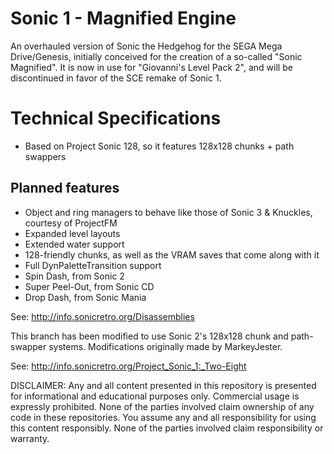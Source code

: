 # Sonic 1 - Magnified Engine

An overhauled version of Sonic the Hedgehog for the SEGA Mega Drive/Genesis, initially conceived for the creation of a so-called "Sonic Magnified". It is now in use for "Giovanni's Level Pack 2", and will be discontinued in favor of the SCE remake of Sonic 1.

# Technical Specifications

- Based on Project Sonic 128, so it features 128x128 chunks + path swappers

## Planned features

- Object and ring managers to behave like those of Sonic 3 & Knuckles, courtesy of ProjectFM
- Expanded level layouts
- Extended water support
- 128-friendly chunks, as well as the VRAM saves that come along with it
- Full DynPaletteTransition support
- Spin Dash, from Sonic 2
- Super Peel-Out, from Sonic CD
- Drop Dash, from Sonic Mania

See: http://info.sonicretro.org/Disassemblies

This branch has been modified to use Sonic 2's 128x128 chunk and path-swapper systems. Modifications originally made by MarkeyJester.

See: http://info.sonicretro.org/Project_Sonic_1:_Two-Eight

DISCLAIMER:
Any and all content presented in this repository is presented for informational and educational purposes only.
Commercial usage is expressly prohibited. None of the parties involved claim ownership of any code in these repositories.
You assume any and all responsibility for using this content responsibly. None of the parties involved claim responsibility or warranty.
